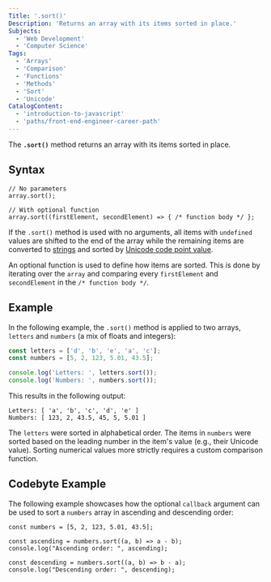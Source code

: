 ```yaml
---
Title: '.sort()'
Description: 'Returns an array with its items sorted in place.'
Subjects:
  - 'Web Development'
  - 'Computer Science'
Tags:
  - 'Arrays'
  - 'Comparison'
  - 'Functions'
  - 'Methods'
  - 'Sort'
  - 'Unicode'
CatalogContent:
  - 'introduction-to-javascript'
  - 'paths/front-end-engineer-career-path'
---
```


The **`.sort()`** method returns an array with its items sorted in place.

## Syntax

```pseudo
// No parameters
array.sort();

// With optional function
array.sort((firstElement, secondElement) => { /* function body */ };
```

If the `.sort()` method is used with no arguments, all items with `undefined` values are shifted to the end of the array while the remaining items are converted to [strings](https://www.codecademy.com/resources/docs/javascript/strings) and sorted by [Unicode code point value](https://en.wikipedia.org/wiki/Code_point).

An optional function is used to define how items are sorted. This is done by iterating over the `array` and comparing every `firstElement` and `secondElement` in the `/* function body */`.

## Example

In the following example, the `.sort()` method is applied to two arrays, `letters` and `numbers` (a mix of floats and integers):

```js
const letters = ['d', 'b', 'e', 'a', 'c'];
const numbers = [5, 2, 123, 5.01, 43.5];

console.log('Letters: ', letters.sort());
console.log('Numbers: ', numbers.sort());
```

This results in the following output:

```shell
Letters: [ 'a', 'b', 'c', 'd', 'e' ]
Numbers: [ 123, 2, 43.5, 45, 5, 5.01 ]
```

The `letters` were sorted in alphabetical order. The items in `numbers` were sorted based on the leading number in the item's value (e.g., their Unicode value). Sorting numerical values more strictly requires a custom comparison function.

## Codebyte Example

The following example showcases how the optional `callback` argument can be used to sort a `numbers` array in ascending and descending order:

```codebyte/javascript
const numbers = [5, 2, 123, 5.01, 43.5];

const ascending = numbers.sort((a, b) => a - b);
console.log("Ascending order: ", ascending);

const descending = numbers.sort((a, b) => b - a);
console.log("Descending order: ", descending);
```
